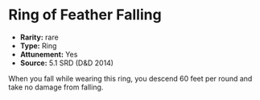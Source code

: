 
# Ring of Feather Falling

* **Rarity:** rare
* **Type:** Ring
* **Attunement:** Yes
* **Source:** 5.1 SRD (D&D 2014)


When you fall while wearing this ring, you descend 60 feet per round and take no damage from falling.
